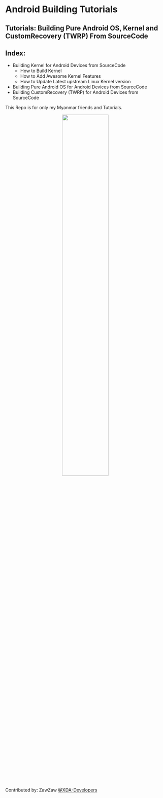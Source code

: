 # Android Building Tutorials

## Tutorials: Building Pure Android OS, Kernel and CustomRecovery (TWRP) From SourceCode

## Index:
- Building Kernel for Android Devices from SourceCode
  - How to Build Kernel
  - How to Add Awesome Kernel Features
  - How to Update Latest upstream Linux Kernel version
- Building Pure Android OS for Android Devices from SourceCode
- Building CustomRecovery (TWRP) for Android Devices from SourceCode

This Repo is for only my Myanmar friends and Tutorials.

<center><img src="https://upload.wikimedia.org/wikipedia/commons/thumb/d/db/Android_robot_2014.svg/511px-Android_robot_2014.svg.png" height="54%" width="54%;"/></center> 

Contributed by: ZawZaw [@XDA-Developers](https://forum.xda-developers.com/member.php?u=7581611)

